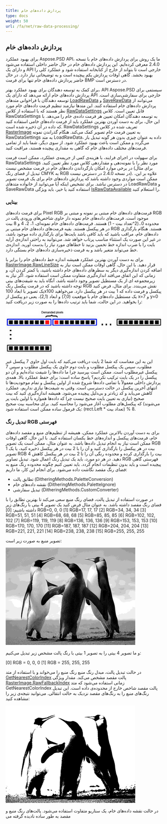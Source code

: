 ```yaml
---
title: پردازش داده‌های خام
type: docs
weight: 50
url: /fa/net/raw-data-processing/
---
```


## **پردازش داده‌های خام**
برای بهبود عملکرد Aspose.PSD API، ما یک روش برای پردازش داده‌های خام با نسخه 2.4.0 معرفی کرده‌ایم. این پردازش داده‌های خام در حال حاضر داخلی استفاده می‌شود و دارای یک API خارجی است تا بتواند از خارج از کتابخانه استفاده شود و عملکرد کلی را بهبود بخشد. گاهی اوقات پردازش یکم پیچیده است و به توضیحاتی نیاز دارد. در حال حاضر پردازش داده‌های خام تنها برای فرمت BMP در دسترس است.

برای کمک به توسعه دهندگان برای بهبود عملکرد بهتر، API Aspose.PSD سیستمی برای پردازش داده‌های خام ارائه می‌دهد که دارای یک API خارجی برای سفارشی‌سازی است. توسعه دهندگان با فراخوانی متد‌های [LoadRawData](https://reference.aspose.com/psd/net/aspose.psd/rasterimage/methods/loadrawdata/index) و [SaveRawData](https://reference.aspose.com/psd/net/aspose.psd/rasterimage/methods/saverawdata) می‌توانند از پردازش داده‌های خام استفاده کنند. این متد‌ها نیازمند تنظیم فرمت داده‌های خام مورد نظر هستند که با استفاده از کلاس [RawDataSettings](https://reference.aspose.com/psd/net/aspose.psd/rawdatasettings) قابل تعیین است. کلاس RawDataSettings به توسعه دهندگان امکان تعیین هر فرمت داده‌ی خام را می‌دهد. با این حال، برای به دست آوردن بهترین عملکرد باید از فرمت داده‌های خامی استفاده کنید که داده در آن ذخیره شده است. RawDataSettings تعریف شده در کلاس [RasterImage](https://reference.aspose.com/psd/net/aspose.psd/rasterimage) به تعیین فرمت خام تصویر کمک می‌کند. هنگام گذراندن نمونه RawDataSettings به متد LoadRawData، داده به عنوان چیزی بدون هر گونه تبدیل باز می‌گردد و ممکن است باعث بهبود عملکرد شود. از سوی دیگر، شما باید از تمامی فرمت‌های مختلف داده‌های خام که گاهی به مقداری پیچیده هستند، مراقبت کنید.

برای سهولت در اجرای فرایند، با هزینه‌ی کمی از جریمه‌ی عملکرد، ممکن است فرمت RawDataSettings مورد نظر را با نمونه‌دهی و مقداردهی کلاس مورد نظر تعیین کنید. در برخی موارد امکان بازگرداندن داده‌های خام در فرمت مشخص نیست (برای مثال تبدیل از فضای رنگ CMYK به RGB در نسخه 2.4.0 در دسترس نیست). علاوه بر این، ممکن است مواردی وجود داشته باشد که پردازش داده‌های خام برای یک فرمت تصویر در دسترس نباشد. برای تشخیص اینکه آیا می‌توانید از خانواده متد‌های LoadRawData و SaveRawData استفاده کنید یا خیر، باید ویژگی [IsRawDataAvailable](https://reference.aspose.com/psd/net/aspose.psd/rasterimage/properties/israwdataavailable) را استعلام کنید.
### **بینایی**
برای فرمت داده‌های Pixel RGB فرمت‌های داده‌های خام مبتنی بر نمونه و مبتنی بر RGB موجود است. فرمت‌های داده‌های خام نمونه دار حاوی شاخص‌های ورودی پالت در محدوده 0..(2^تعداد بیت - 1) هستند. فرمت‌های داده‌های خام نمونه‌ای، 1، 2، 4 و 8 بیت در هر پیکسل هستند. بقیه فرمت‌های داده‌های خام مبتنی بر RGB هستند. هنگام بارگذاری داده‌های خام، مراقب باشید که باید کافی باشد بایت‌ها برای بارگذاری داده موجود باشد، در غیر این صورت یک استثناء مناسب پرتاب خواهد شد. می‌توانید به راحتی اندازه‌ی آرایه بایت را با ضرب اندازه خط تخمین بزنید تا خطاهای مورد نیاز را بدست آورید. اندازه‌ی خط می‌تواند متغیر باشد و به فرمت ذخیره‌سازی داده‌های خام بستگی دارد.

برای به دست آوردن بهترین عملکرد همیشه اندازه خط داده‌های خام را برابر با [RasterImage.RawLineSize](https://reference.aspose.com/psd/net/aspose.psd/rasterimage/properties/rawlinesize) قرار دهید. با این حال، گاهی اوقات ممکن است نیاز به اضافه کردن اندازه‌گیری دیگر به سطرهای داده‌های خام داشته باشید، یا کمتر کردن آن، و زمانی که این اتفاق می‌افتد اندازه‌گیری متفاوت ممکن است استفاده شود. اگر نیاز به زیرمجموعه ای از یک مستطیل تصویر وجود داشته باشد، آنگاه باید به شیفت‌های بیتی توجه داشته باشید که در فرمت پیکسل رنگ RGB نقش می‌بندد. برای مثال، فرض کنید یک تصویر با ابعاد 100x100 پیکسل و فرمت داده که 1 بیت در هر پیکسل دارد. می‌خواهید یک مستطیل داده‌های خام با موقعیت (7,0) و ابعاد (2,1)، یعنی دو پیکسل از x=7 و y=0 را بخواهید. در این حالت، شما باید ترتیب داده‌ها را به صورت زیر دریافت کنید:




![todo:image_alt_text](raw-data-processing_1.png)

این به این معناست که شما 2 بایت دریافت می‌کنید که بایت اول حاوی 7 پیکسل غیر مطلوب، سپس یک پیکسل مطلوب و بایت دوم حاوی یک پیکسل مطلوب و سپس 7 پیکسل غیرمطلوب است. ممکن است بپرسید چرا ما داده‌ها را شیفت نداده‌ایم و آن دو پیکسل را در یک بایت ترکیب نکردیم؟ پاسخ ساده است: برای حفظ عملکرد بالا. همه‌ی پردازش داخلی معمولاً با تمامی داده‌ها شروع شده از اولین پیکسل و تمام موجودیت‌ها تا انتهای آخرین پیکسل در حالت دسترسی است. وقتی به شیفت‌ها نیازی نداریم، عملکرد کاهش می‌یابد و کد زیادتر و بی‌دلیل پیچیده می‌شود. همیشه اندازه‌گیری کنید که بیت صحیح (نیازی به تعیین بایت صحیح نیست چرا که داده‌ها همواره با اولین بایت پر می‌شوند) که پیکسل‌های مطلوب آغاز می‌شود را محاسبه کنید. برای محاسبه بیت صحیح یک فرمول ساده ممکن است استفاده شود: (rect.Left * تعداد بیت) % 8.
### **تبدیل رنگ RGB فهرستی**
برای به دست آوردن بالاترین عملکرد ممکن، همیشه از تنظیم‌های منبع و مقصد داده‌های خام، فرمت‌های پیکسل و اندازه‌های خط یکسان استفاده کنید. با این حال، گاهی اوقات ممکن است نیاز به انجام تبدیل داده‌ها باشد. به عنوان مثال، ممکن است یک تصویر RGB 1 بیت در هر پیکسل را بارگذاری کنید و آن را با 2 بیت در هر پیکسل ذخیره کنید، یا یک تصویر RGB 4 بیت را بارگذاری کرده و محدوده رنگی آن را تا 2 بیت در هر پیکسل کاهش دهید. در هر دو مورد، باید یک تبدیل رنگ اعمال شود. تبدیل تصاویر RGB فهرستی گاهی پیچیده است و باید بدون تنظیمات انجام گردد. باید تعیین کنیم چگونه محدوده رنگ منبع به فضای رنگ مقصد نگاشت داده می‌شود. برای انجام این کار، ما داریم:

- تطابق پالت (DitheringMethods.PaletteConversion)
- نقشه داده‌های خام (DitheringMethods.PaletteIgnore)
- تبدیل سفارشی (DitheringMethods.CustomConverter)

در صورت استفاده از تبدیل پالت، فضای رنگ منبع سعی می‌کند تا بهترین تطابق را با فضای رنگ مقصد داشته باشد. به عنوان مثال فرض کنید یک تصویر 4 بیتی با رنگ‌های زیر داشته باشیم:
[0] RGB=0, 0, 0
[1] RGB=17, 17, 17
[2] RGB=34, 34, 34
[3] RGB=51, 51, 51
[4] RGB=68, 68, 68
[5] RGB=85, 85, 85
[6] RGB=102, 102, 102
[7] RGB=119, 119, 119
[8] RGB=136, 136, 136
[9] RGB=153, 153, 153
[10] RGB=170, 170, 170
[11] RGB=187, 187, 187
[12] RGB=204, 204, 204
[13] RGB=221, 221, 221
[14] RGB=238, 238, 238
[15] RGB=255, 255, 255

تصویر منبع به صورت زیر است:




![todo:image_alt_text](raw-data-processing_2.png)

و ما تصویر 4 بیتی را به تصویر 1 بیتی با رنگ پالت مشخص زیر تبدیل می‌کنیم:

[0] RGB = 0, 0, 0
[1] RGB = 255, 255, 255

در حالت تبدیل پالت، مبدل رنگ منبع رنگ منبع را می‌خواند و با استفاده از متد [GetNearestColorIndex](https://reference.aspose.com/psd/net/aspose.psd/icolorpalette/methods/getnearestcolorindex/index) پالت مقصد مشخص می‌کند. مقدار ویژگی [RasterImage.RawFallbackIndex](https://reference.aspose.com/psd/net/aspose.psd/rasterimage/properties/rawfallbackindex) زمانی استفاده می‌شود که متد GetNearestColorIndex پالت مقصد شاخص خارج از محدوده‌ی داده است. این تبدیل رنگ‌های منبع را به رنگ‌های مقصد نزدیک به حالت انتقالی. می‌توانید نتیجه‌ی زیر را مشاهده کنید:


![todo:image_alt_text](raw-data-processing_3.png)

در حالت نقشه داده‌های خام، یک سناریو متفاوت استفاده می‌شود. پالت‌های رنگ منبع و مقصد به طور ساده نادیده گرفته می